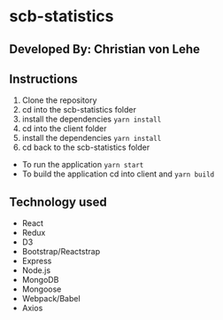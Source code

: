 # scb-statistics
## Developed By: Christian von Lehe


## Instructions 
1. Clone the repository
2. cd into the scb-statistics folder
3. install the dependencies `yarn install`
4. cd into the client folder
5. install the dependencies `yarn install`
6. cd back to the scb-statistics folder
- To run the application `yarn start`
- To build the application cd into client and `yarn build`


## Technology used
- React
- Redux
- D3
- Bootstrap/Reactstrap
- Express 
- Node.js
- MongoDB
- Mongoose
- Webpack/Babel
- Axios